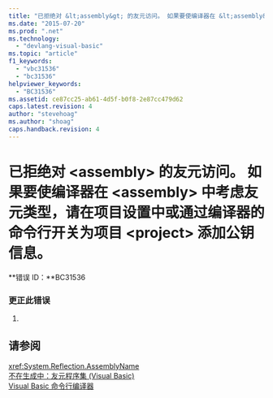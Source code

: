 ```yaml
---
title: "已拒绝对 &lt;assembly&gt; 的友元访问。 如果要使编译器在 &lt;assembly&gt; 中考虑友元类型，请在项目设置中或通过编译器的命令行开关为项目 &lt;project&gt; 添加公钥信息。 | Microsoft Docs"
ms.date: "2015-07-20"
ms.prod: ".net"
ms.technology: 
  - "devlang-visual-basic"
ms.topic: "article"
f1_keywords: 
  - "vbc31536"
  - "bc31536"
helpviewer_keywords: 
  - "BC31536"
ms.assetid: ce87cc25-ab61-4d5f-b0f8-2e87cc479d62
caps.latest.revision: 4
author: "stevehoag"
ms.author: "shoag"
caps.handback.revision: 4
---
```

# 已拒绝对 &lt;assembly&gt; 的友元访问。 如果要使编译器在 &lt;assembly&gt; 中考虑友元类型，请在项目设置中或通过编译器的命令行开关为项目 &lt;project&gt; 添加公钥信息。
**错误 ID：**BC31536  
  
### 更正此错误  
  
1.  
  
## 请参阅  
 <xref:System.Reflection.AssemblyName>   
 [不在生成中：友元程序集 \(Visual Basic\)](http://msdn.microsoft.com/zh-cn/80e7a33a-ca91-450b-a00e-c5a7986e228c)   
 [Visual Basic 命令行编译器](../../visual-basic/reference/command-line-compiler/index.md)
